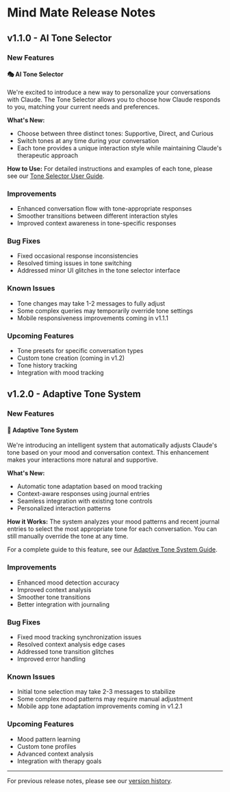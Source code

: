 # Mind Mate Release Notes

## v1.1.0 - AI Tone Selector

### New Features

#### 🎭 AI Tone Selector
We're excited to introduce a new way to personalize your conversations with Claude. The Tone Selector allows you to choose how Claude responds to you, matching your current needs and preferences.

**What's New:**
- Choose between three distinct tones: Supportive, Direct, and Curious
- Switch tones at any time during your conversation
- Each tone provides a unique interaction style while maintaining Claude's therapeutic approach

**How to Use:**
For detailed instructions and examples of each tone, please see our [Tone Selector User Guide](USER_GUIDE_TONE_SELECTOR.md).

### Improvements
- Enhanced conversation flow with tone-appropriate responses
- Smoother transitions between different interaction styles
- Improved context awareness in tone-specific responses

### Bug Fixes
- Fixed occasional response inconsistencies
- Resolved timing issues in tone switching
- Addressed minor UI glitches in the tone selector interface

### Known Issues
- Tone changes may take 1-2 messages to fully adjust
- Some complex queries may temporarily override tone settings
- Mobile responsiveness improvements coming in v1.1.1

### Upcoming Features
- Tone presets for specific conversation types
- Custom tone creation (coming in v1.2)
- Tone history tracking
- Integration with mood tracking

## v1.2.0 - Adaptive Tone System

### New Features

#### 🧠 Adaptive Tone System
We're introducing an intelligent system that automatically adjusts Claude's tone based on your mood and conversation context. This enhancement makes your interactions more natural and supportive.

**What's New:**
- Automatic tone adaptation based on mood tracking
- Context-aware responses using journal entries
- Seamless integration with existing tone controls
- Personalized interaction patterns

**How it Works:**
The system analyzes your mood patterns and recent journal entries to select the most appropriate tone for each conversation. You can still manually override the tone at any time.

For a complete guide to this feature, see our [Adaptive Tone System Guide](USER_GUIDE_ADAPTIVE_TONE.md).

### Improvements
- Enhanced mood detection accuracy
- Improved context analysis
- Smoother tone transitions
- Better integration with journaling

### Bug Fixes
- Fixed mood tracking synchronization issues
- Resolved context analysis edge cases
- Addressed tone transition glitches
- Improved error handling

### Known Issues
- Initial tone selection may take 2-3 messages to stabilize
- Some complex mood patterns may require manual adjustment
- Mobile app tone adaptation improvements coming in v1.2.1

### Upcoming Features
- Mood pattern learning
- Custom tone profiles
- Advanced context analysis
- Integration with therapy goals

---

For previous release notes, please see our [version history](VERSION_HISTORY.md). 